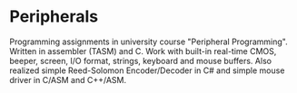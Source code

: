 # Peripherals

Programming assignments in university course "Peripheral Programming".
Written in assembler (TASM) and C. Work with built-in real-time CMOS, beeper, screen, I/O format, strings, keyboard and mouse buffers.
Also realized simple Reed-Solomon Encoder/Decoder in C# and simple mouse driver in C/ASM and C++/ASM.
